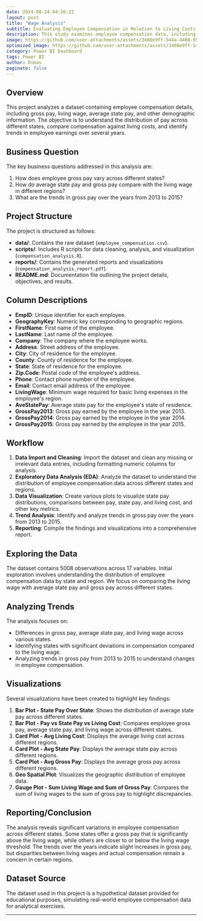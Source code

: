 ```yaml
---
date: 2024-08-24 04:26:22
layout: post
title: "Wage Analysis"
subtitle: Evaluating Employee Compensation in Relation to Living Costs Across States
description: This study examines employee compensation data, including gross pay and state pay, against the living wage standards across various states, providing a comprehensive view of wage adequacy and economic well-being of employees.
image: https://github.com/user-attachments/assets/3408e9ff-544a-4408-9586-6a58932fdd0e
optimized_image: https://github.com/user-attachments/assets/3408e9ff-544a-4408-9586-6a58932fdd0e
category: Power BI Dashboard
tags: Power BI
author: Dimas
paginate: false
---
```



## Overview
This project analyzes a dataset containing employee compensation details, including gross pay, living wage, average state pay, and other demographic information. The objective is to understand the distribution of pay across different states, compare compensation against living costs, and identify trends in employee earnings over several years.

## Business Question
The key business questions addressed in this analysis are:
1. How does employee gross pay vary across different states?
2. How do average state pay and gross pay compare with the living wage in different regions?
3. What are the trends in gross pay over the years from 2013 to 2015?

## Project Structure
The project is structured as follows:
- **data/**: Contains the raw dataset (`employee_compensation.csv`).
- **scripts/**: Includes R scripts for data cleaning, analysis, and visualization (`compensation_analysis.R`).
- **reports/**: Contains the generated reports and visualizations (`compensation_analysis_report.pdf`).
- **README.md**: Documentation file outlining the project details, objectives, and results.

## Column Descriptions
- **EmpID**: Unique identifier for each employee.
- **GeographyKey**: Numeric key corresponding to geographic regions.
- **FirstName**: First name of the employee.
- **LastName**: Last name of the employee.
- **Company**: The company where the employee works.
- **Address**: Street address of the employee.
- **City**: City of residence for the employee.
- **County**: County of residence for the employee.
- **State**: State of residence for the employee.
- **Zip.Code**: Postal code of the employee's address.
- **Phone**: Contact phone number of the employee.
- **Email**: Contact email address of the employee.
- **LivingWage**: Minimum wage required for basic living expenses in the employee's region.
- **AveStatePay**: Average state pay for the employee's state of residence.
- **GrossPay2013**: Gross pay earned by the employee in the year 2013.
- **GrossPay2014**: Gross pay earned by the employee in the year 2014.
- **GrossPay2015**: Gross pay earned by the employee in the year 2015.

## Workflow
1. **Data Import and Cleaning**: Import the dataset and clean any missing or irrelevant data entries, including formatting numeric columns for analysis.
2. **Exploratory Data Analysis (EDA)**: Analyze the dataset to understand the distribution of employee compensation data across different states and regions.
3. **Data Visualization**: Create various plots to visualize state pay distributions, comparisons between pay, state pay, and living cost, and other key metrics.
4. **Trend Analysis**: Identify and analyze trends in gross pay over the years from 2013 to 2015.
5. **Reporting**: Compile the findings and visualizations into a comprehensive report.

## Exploring the Data
The dataset contains 5008 observations across 17 variables. Initial exploration involves understanding the distribution of employee compensation data by state and region. We focus on comparing the living wage with average state pay and gross pay across different states.

## Analyzing Trends
The analysis focuses on:
- Differences in gross pay, average state pay, and living wage across various states.
- Identifying states with significant deviations in compensation compared to the living wage.
- Analyzing trends in gross pay from 2013 to 2015 to understand changes in employee compensation.

## Visualizations
Several visualizations have been created to highlight key findings:
1. **Bar Plot - State Pay Over State**: Shows the distribution of average state pay across different states.
2. **Bar Plot - Pay vs State Pay vs Living Cost**: Compares employee gross pay, average state pay, and living wage across different states.
3. **Card Plot - Avg Living Cost**: Displays the average living cost across different regions.
4. **Card Plot - Avg State Pay**: Displays the average state pay across different regions.
5. **Card Plot - Avg Gross Pay**: Displays the average gross pay across different regions.
6. **Geo Spatial Plot**: Visualizes the geographic distribution of employee data.
7. **Gauge Plot - Sum Living Wage and Sum of Gross Pay**: Compares the sum of living wages to the sum of gross pay to highlight discrepancies.

## Reporting/Conclusion
The analysis reveals significant variations in employee compensation across different states. Some states offer a gross pay that is significantly above the living wage, while others are closer to or below the living wage threshold. The trends over the years indicate slight increases in gross pay, but disparities between living wages and actual compensation remain a concern in certain regions.

## Dataset Source
The dataset used in this project is a hypothetical dataset provided for educational purposes, simulating real-world employee compensation data for analytical exercises.

---
